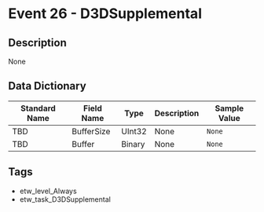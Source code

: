 # Event 26 - D3DSupplemental

## Description
None

## Data Dictionary
|Standard Name|Field Name|Type|Description|Sample Value|
|---|---|---|---|---|
|TBD|BufferSize|UInt32|None|`None`|
|TBD|Buffer|Binary|None|`None`|

## Tags
* etw_level_Always
* etw_task_D3DSupplemental